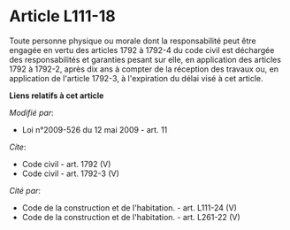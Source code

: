 # Article L111-18

Toute personne physique ou morale dont la responsabilité peut être engagée en vertu des articles 1792 à 1792-4 du code civil
est déchargée des responsabilités et garanties pesant sur elle, en application des articles 1792 à 1792-2, après dix ans à
compter de la réception des travaux ou, en application de l'article 1792-3, à l'expiration du délai visé à cet article.

**Liens relatifs à cet article**

_Modifié par_:

  - Loi n°2009-526 du 12 mai 2009 - art. 11

_Cite_:

  - Code civil - art. 1792 (V)
  - Code civil - art. 1792-3 (V)

_Cité par_:

  - Code de la construction et de l'habitation. - art. L111-24 (V)
  - Code de la construction et de l'habitation. - art. L261-22 (V)
